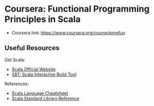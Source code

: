 # Coursera: Functional Programming Principles in Scala

* Coursera link:
  https://www.coursera.org/course/progfun


## Useful Resources

Get Scala:

* [Scala Official Website](http://www.scala-lang.org/)
* [SBT: Scala Interactive Build Tool](http://www.scala-sbt.org/index.html)

References:
* [Scala Language Cheatsheet](http://docs.scala-lang.org/cheatsheets/)
* [Scala Standard Library Reference](http://www.scala-lang.org/api/2.11.2/)








